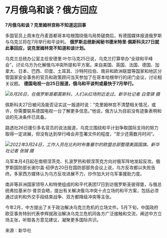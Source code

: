 

# 7月俄乌和谈？俄方回应

**7月俄乌和谈？克里姆林宫称不知道这回事**

多国官员上周末在丹麦首都哥本哈根围绕俄乌局势磋商后，有德国媒体报道俄罗斯与乌克兰将在7月举行和平谈判。
**俄罗斯总统新闻秘书德米特里·佩斯科夫27日就此事回应，说克里姆林宫不知道和谈计划。**

乌克兰总统办公室主任安德里·叶尔马克25日说，乌克兰打算举办“全球和平峰会”，讨论乌方为化解俄乌冲突所提和平方案。来自美国、英国、法国、德国、加拿大、日本、巴西、印度、土耳其、沙特阿拉伯、南非和欧洲联盟等国家和地区分管国家安全事务的官员和政策顾问当天参加了在哥本哈根举行的闭门会议，讨论相关议题。
**德国电视一台25日报道，俄乌和平谈判或最快于7月举行。**

![](https://inews.gtimg.com/om_bt/OptjO0cVf0lSku5sLj-DftLetAWTdERzLGaCSTshPdeA4AA/1000)_6月26日，在俄罗斯首都莫斯科，人们从红场附近走过。新华社记者 白雪骐 摄_

佩斯科夫27日被问及能否证实这一报道时说：“克里姆林宫不清楚相关情况，或许，你需要联系德国电视一台了解更多信息。”他说，俄方认为目前没有迹象表明和谈的先决条件已具备。

路透社26日援引多名官员的说法报道，乌克兰围绕和平计划争取国际支持的努力取得一定进展，但没有达到举行峰会并签署文件的程度，“至少还需数月时间”。

![](https://inews.gtimg.com/om_bt/OOzxXG_j1pwR34pmkawsS45liorKPlU6Lvtms2fvLQB-UAA/1000)_2022年3月24日，工作人员在比利时布鲁塞尔的欧盟总部整理美国国旗。新华社记者 张铖 摄_

乌军本月4日起在南顿涅茨克、扎波罗热和顿涅茨克方向对俄军阵地发起反攻。俄罗斯国防部长谢尔盖·绍伊古20日在国防部部务会议上说，乌方反攻都以失败告终。多家西方媒体认为乌方反攻进展不力，炒作加大对乌军事援助力度。

南非等非洲国家领导人和特使组成的和平代表团17日到访俄罗斯圣彼得堡，与俄总统弗拉基米尔·普京会晤，提出有关解决俄乌冲突十点立场的和平方案，包括必须通过谈判和外交手段结束战争、双方都降级冲突等主张。

今年2月，中方提出了关于政治解决乌克兰危机的立场文件。5月下旬，中国政府欧亚事务特别代表李辉就政治解决乌克兰危机同各方广泛接触和交流，阐述中方立场主张，听取各方意见建议，凝聚更多国际共识。

来源：新华社

